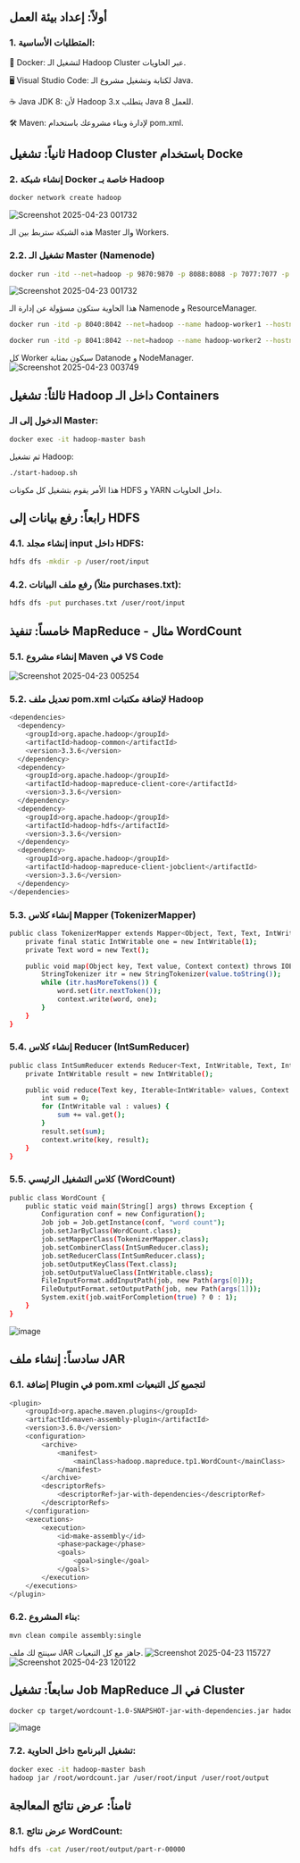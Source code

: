 
## أولاً: إعداد بيئة العمل
### 1. المتطلبات الأساسية:
🐳 Docker: لتشغيل الـ Hadoop Cluster عبر الحاويات.

🖥️ Visual Studio Code: لكتابة وتشغيل مشروع الـ Java.

☕ Java JDK 8: لأن Hadoop 3.x يتطلب Java 8 للعمل.

🛠️ Maven: لإدارة وبناء مشروعك باستخدام pom.xml.

## ثانياً: تشغيل Hadoop Cluster باستخدام Docke
### 2. إنشاء شبكة Docker خاصة بـ Hadoop
```sh 
docker network create hadoop
```
![Screenshot 2025-04-23 001732](https://github.com/user-attachments/assets/e8a5d8c3-8812-4a9f-bb5d-b099046bd70c)

هذه الشبكة ستربط بين الـ Master والـ Workers.

### 2.2. تشغيل الـ Master (Namenode)
```sh
docker run -itd --net=hadoop -p 9870:9870 -p 8088:8088 -p 7077:7077 -p 16010:16010 --name hadoop-master --hostname hadoop-master liliasfaxi/hadoop-cluster:latest
```
![Screenshot 2025-04-23 001732](https://github.com/user-attachments/assets/371e71b3-0fc9-4f11-bb08-fe2d3a2dd08e)

هذا الحاوية ستكون مسؤولة عن إدارة الـ Namenode و ResourceManager.

``` sh
docker run -itd -p 8040:8042 --net=hadoop --name hadoop-worker1 --hostname hadoop-worker1 liliasfaxi/hadoop-cluster:latest

docker run -itd -p 8041:8042 --net=hadoop --name hadoop-worker2 --hostname hadoop-worker2 liliasfaxi/hadoop-cluster:latest
```
كل Worker سيكون بمثابة Datanode و NodeManager.
![Screenshot 2025-04-23 003749](https://github.com/user-attachments/assets/679055ee-3347-4e7e-bb2f-4c1b4babefd0)


## ثالثاً: تشغيل Hadoop داخل الـ Containers
### الدخول إلى الـ Master:
```sh
docker exec -it hadoop-master bash
```
ثم تشغيل Hadoop:
```sh
./start-hadoop.sh
```
هذا الأمر يقوم بتشغيل كل مكونات HDFS و YARN داخل الحاويات.


## رابعاً: رفع بيانات إلى HDFS
### 4.1. إنشاء مجلد input داخل HDFS:
```sh
hdfs dfs -mkdir -p /user/root/input
```
### 4.2. رفع ملف البيانات (مثلاً purchases.txt):
```sh
hdfs dfs -put purchases.txt /user/root/input
```
## خامساً: تنفيذ MapReduce - مثال WordCount
### 5.1. إنشاء مشروع Maven في VS Code
![Screenshot 2025-04-23 005254](https://github.com/user-attachments/assets/a8ce83ea-33b1-4c04-b294-7ef28d9f767b)
### 5.2. تعديل ملف pom.xml لإضافة مكتبات Hadoop
```sh
<dependencies>
  <dependency>
    <groupId>org.apache.hadoop</groupId>
    <artifactId>hadoop-common</artifactId>
    <version>3.3.6</version>
  </dependency>
  <dependency>
    <groupId>org.apache.hadoop</groupId>
    <artifactId>hadoop-mapreduce-client-core</artifactId>
    <version>3.3.6</version>
  </dependency>
  <dependency>
    <groupId>org.apache.hadoop</groupId>
    <artifactId>hadoop-hdfs</artifactId>
    <version>3.3.6</version>
  </dependency>
  <dependency>
    <groupId>org.apache.hadoop</groupId>
    <artifactId>hadoop-mapreduce-client-jobclient</artifactId>
    <version>3.3.6</version>
  </dependency>
</dependencies>
```
### 5.3. إنشاء كلاس Mapper (TokenizerMapper)
```sh
public class TokenizerMapper extends Mapper<Object, Text, Text, IntWritable> {
    private final static IntWritable one = new IntWritable(1);
    private Text word = new Text();

    public void map(Object key, Text value, Context context) throws IOException, InterruptedException {
        StringTokenizer itr = new StringTokenizer(value.toString());
        while (itr.hasMoreTokens()) {
            word.set(itr.nextToken());
            context.write(word, one);
        }
    }
}
```
### 5.4. إنشاء كلاس Reducer (IntSumReducer)
```sh
public class IntSumReducer extends Reducer<Text, IntWritable, Text, IntWritable> {
    private IntWritable result = new IntWritable();

    public void reduce(Text key, Iterable<IntWritable> values, Context context) throws IOException, InterruptedException {
        int sum = 0;
        for (IntWritable val : values) {
            sum += val.get();
        }
        result.set(sum);
        context.write(key, result);
    }
}
```
### 5.5. كلاس التشغيل الرئيسي (WordCount)
```sh
public class WordCount {
    public static void main(String[] args) throws Exception {
        Configuration conf = new Configuration();
        Job job = Job.getInstance(conf, "word count");
        job.setJarByClass(WordCount.class);
        job.setMapperClass(TokenizerMapper.class);
        job.setCombinerClass(IntSumReducer.class);
        job.setReducerClass(IntSumReducer.class);
        job.setOutputKeyClass(Text.class);
        job.setOutputValueClass(IntWritable.class);
        FileInputFormat.addInputPath(job, new Path(args[0]));
        FileOutputFormat.setOutputPath(job, new Path(args[1]));
        System.exit(job.waitForCompletion(true) ? 0 : 1);
    }
}
```
![image](https://github.com/user-attachments/assets/b165af35-106c-4e57-a703-209b2a5d6280)

## سادساً: إنشاء ملف JAR
### 6.1. إضافة Plugin في pom.xml لتجميع كل التبعيات
```sh
<plugin>
    <groupId>org.apache.maven.plugins</groupId>
    <artifactId>maven-assembly-plugin</artifactId>
    <version>3.6.0</version>
    <configuration>
        <archive>
            <manifest>
                <mainClass>hadoop.mapreduce.tp1.WordCount</mainClass>
            </manifest>
        </archive>
        <descriptorRefs>
            <descriptorRef>jar-with-dependencies</descriptorRef>
        </descriptorRefs>
    </configuration>
    <executions>
        <execution>
            <id>make-assembly</id>
            <phase>package</phase>
            <goals>
                <goal>single</goal>
            </goals>
        </execution>
    </executions>
</plugin>
```
### 6.2. بناء المشروع:
```sh
mvn clean compile assembly:single
```
سينتج لك ملف JAR جاهز مع كل التبعيات.
![Screenshot 2025-04-23 115727](https://github.com/user-attachments/assets/1bd59be8-ddb6-4178-8ea5-8dccf9cdacc7)
![Screenshot 2025-04-23 120122](https://github.com/user-attachments/assets/5f019d98-8901-48b3-b160-2f8abdd2967b)



## سابعاً: تشغيل Job MapReduce في الـ Cluster
```sh
docker cp target/wordcount-1.0-SNAPSHOT-jar-with-dependencies.jar hadoop-master:/root/wordcount.jar
```
![image](https://github.com/user-attachments/assets/19a4edf4-b060-4cf7-aade-91e3ce3fb200)

### 7.2. تشغيل البرنامج داخل الحاوية:
```sh
docker exec -it hadoop-master bash
hadoop jar /root/wordcount.jar /user/root/input /user/root/output
```
## ثامناً: عرض نتائج المعالجة
### 8.1. عرض نتائج WordCount:
```sh
hdfs dfs -cat /user/root/output/part-r-00000
```










